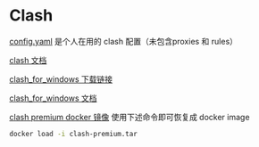 # Clash

[config.yaml](https://github.com/zzturn/Miscellaneous/raw/master/Clash/config.yaml) 是个人在用的 clash 配置（未包含proxies 和 rules）

[clash 文档](https://web.archive.org/web/20230414043929/https://github.com/Dreamacro/clash/wiki/configuration)

[clash_for_windows 下载链接](https://archive.org/download/clash_for_windows_pkg)

[clash_for_windows 文档](https://web.archive.org/web/20230805125358/https://docs.cfw.lbyczf.com/)

[clash premium docker 镜像](https://archive.org/download/clash-premium/clash-premium.tar) 使用下述命令即可恢复成 docker image

```bash
docker load -i clash-premium.tar
```
